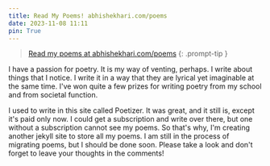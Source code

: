 ```yaml
---
title: Read My Poems! abhishekhari.com/poems
date: 2023-11-08 11:11
pin: True
---
```


> [Read my poems at abhishekhari.com/poems](https://abhishekhari.com/poems)
{: .prompt-tip }

I have a passion for poetry. It is my way of venting, perhaps. I write about things that I notice. I write it in a way that they are lyrical yet imaginable at the same time. I've won quite a few prizes for writing poetry from my school and from societal function.

I used to write in this site called Poetizer. It was great, and it still is, except it's paid only now. I could get a subscription and write over there, but one without a subscription cannot see my poems. So that's why, I'm creating another jekyll site to store all my poems. I am still in the process of migrating poems, but I should be done soon. Please take a look and don't forget to leave your thoughts in the comments!
